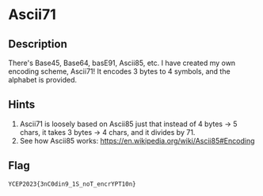 # Ascii71

## Description
There's Base45, Base64, basE91, Ascii85, etc.
I have created my own encoding scheme, Ascii71!
It encodes 3 bytes to 4 symbols, and the alphabet is provided.

## Hints
1. Ascii71 is loosely based on Ascii85 just that instead of 4 bytes -> 5 chars, it takes 3 bytes -> 4 chars, and it divides by 71.
2. See how Ascii85 works: https://en.wikipedia.org/wiki/Ascii85#Encoding

## Flag 
```
YCEP2023{3nC0din9_1S_noT_encrYPT10n}
```